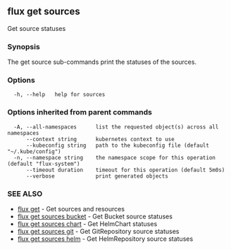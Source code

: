 ## flux get sources

Get source statuses

### Synopsis

The get source sub-commands print the statuses of the sources.

### Options

```
  -h, --help   help for sources
```

### Options inherited from parent commands

```
  -A, --all-namespaces      list the requested object(s) across all namespaces
      --context string      kubernetes context to use
      --kubeconfig string   path to the kubeconfig file (default "~/.kube/config")
  -n, --namespace string    the namespace scope for this operation (default "flux-system")
      --timeout duration    timeout for this operation (default 5m0s)
      --verbose             print generated objects
```

### SEE ALSO

* [flux get](flux_get.md)	 - Get sources and resources
* [flux get sources bucket](flux_get_sources_bucket.md)	 - Get Bucket source statuses
* [flux get sources chart](flux_get_sources_chart.md)	 - Get HelmChart statuses
* [flux get sources git](flux_get_sources_git.md)	 - Get GitRepository source statuses
* [flux get sources helm](flux_get_sources_helm.md)	 - Get HelmRepository source statuses

